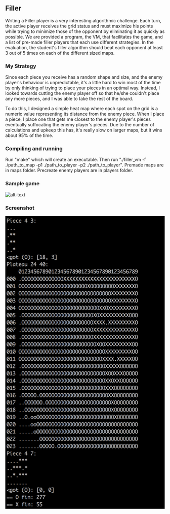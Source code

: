 <h2>Filler</h2>

Writing a Filler player is a very interesting algorithmic challenge. Each turn, the active
player receives the grid status and must maximize his points while trying to minimize
those of the opponent by eliminating it as quickly as possible. We are provided a program, the VM, that facilitates the game, and a list of pre-made filler players that each use different strategies. In the evaluation, the student's filler algorithm should beat each opponent at least 3 out of 5 times on each of the different sized maps.

<h3>My Strategy</h3>

Since each piece you receive has a random shape and size, and the enemy player's behaviour is unpredictable, it's a little hard to win most of the time by only thinking of trying to place your pieces in an optimal way. Instead, I looked towards cutting the enemy player off so that he/she couldn't place any more pieces, and I was able to take the rest of the board.

To do this, I designed a simple heat map where each spot on the grid is a numeric value representing its distance from the enemy piece. When I place a piece, I place one that gets me closest to the enemy player's pieces eventually suffocating the enemy player's pieces. Due to the number of calculations and upkeep this has, it's really slow on larger maps, but it wins about 95% of the time.

<h3>Compiling and running</h3>

Run "make" which will create an executable. Then run "./filler_vm -f ./path_to_map -p1 ./path_to_player -p2 ./path_to_player". Premade maps are in maps folder. Precreate enemy players are in players folder. 

<h3>Sample game</h3>

![alt-text](https://media.giphy.com/media/Lmkmg4mWMybQlnbpu8/giphy.gif "Filler")

<h3>Screenshot</h3>

![alt-text](https://github.com/dylanmpeck/Filler/blob/master/screenshot/end.png "Ending score")
